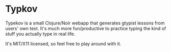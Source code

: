 # Typkov

Typekov is a small Clojure/Noir webapp that generates gtypist lessons from
users' own text.  It's much more fun/productive to practice typing the kind of
stuff you actually type in real life.

It's MIT/X11 licensed, so feel free to play around with it.
